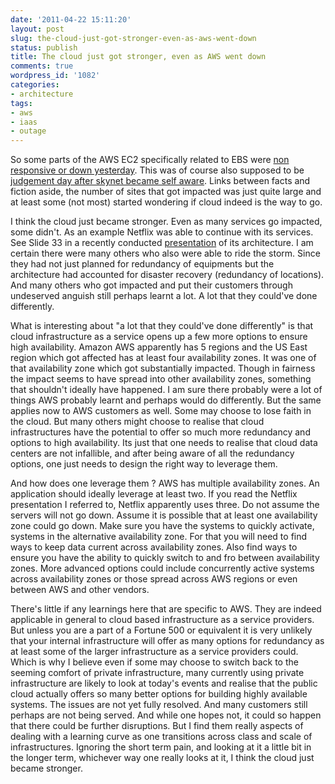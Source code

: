 ```yaml
---
date: '2011-04-22 15:11:20'
layout: post
slug: the-cloud-just-got-stronger-even-as-aws-went-down
status: publish
title: The cloud just got stronger, even as AWS went down
comments: true
wordpress_id: '1082'
categories:
- architecture
tags:
- aws
- iaas
- outage
---
```


So some parts of the AWS EC2 specifically related to EBS were [non responsive or down yesterday](http://www.bloomberg.com/news/2011-04-21/amazon-com-says-some-web-services-for-businesses-not-available.html). This was of course also supposed to be [judgement day after skynet became self aware](http://blog.zap2it.com/pop2it/2011/04/april-21-2011-skynet-attacks-we-explain-the-terminator-date-confusion.html). Links between facts and fiction aside, the number of sites that got impacted was just quite large and at least some (not most) started wondering if cloud indeed is the way to go.

I think the cloud just became stronger. Even as many services go impacted, some didn't. As an example Netflix was able to continue with its services. See Slide 33 in a recently conducted [presentation](http://www.slideshare.net/adrianco/netflix-in-the-cloud-2011) of its architecture. I am certain there were many others who also were able to ride the storm. Since they had not just planned for redundancy of equipments but the architecture had accounted for disaster recovery (redundancy of locations). And many others who got impacted and put their customers through undeserved anguish still perhaps learnt a lot. A lot that they could've done differently. 

What is interesting about "a lot that they could've done differently" is that cloud infrastructure as a service opens up a few more options to ensure high availability. Amazon AWS apparently has 5 regions and the US East region which got affected has at least four availability zones. It was one of that availability zone which got substantially impacted. Though in fairness the impact seems to have spread into other availability zones, something that shouldn't ideally have happened. I am sure there probably were a lot of things AWS probably learnt and perhaps would do differently. But the same applies now to AWS customers as well. Some may choose to lose faith in the cloud. But many others might choose to realise that cloud infrastructures have the potential to offer so much more redundancy and options to high availability. Its just that one needs to realise that cloud data centers are not infallible, and after being aware of all the redundancy options, one just needs to design the right way to leverage them. 

And how does one leverage them ? AWS has multiple availability zones. An application should ideally leverage at least two. If you read the Netflix presentation I referred to, Netflix apparently uses three. Do not assume the servers will not go down. Assume it is possible that at least one availability zone could go down. Make sure you have the systems to quickly activate, systems in the alternative availability zone. For that you will need to find ways to keep data current across availability zones. Also find ways to ensure you have the ability to quickly switch to and fro between availability zones. More advanced options could include concurrently active systems across availability zones or those spread across AWS regions or even between AWS and other vendors.

There's little if any learnings here that are specific to AWS. They are indeed applicable in general to cloud based infrastructure as a service providers. But unless you are a part of a Fortune 500 or equivalent it is very unlikely that your internal infrastructure will offer as many options for redundancy as at least some of the larger infrastructure as a service providers could. Which is why I believe even if some may choose to switch back to the seeming comfort of private infrastructure, many currently using private infrastructure are likely to look at today's events and realise that the public cloud actually offers so many better options for building highly available systems. The issues are not yet fully resolved. And many customers still perhaps are not being served. And while one hopes not, it could so happen that there could be further disruptions. But I find them really aspects of dealing with a learning curve as one transitions across class and scale of infrastructures. Ignoring the short term pain, and looking at it a little bit in the longer term, whichever way one really looks at it, I think the cloud just became stronger.
